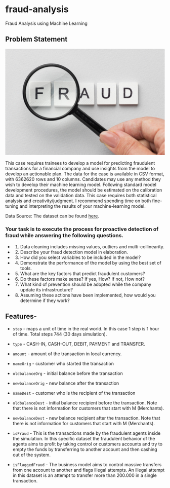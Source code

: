 # fraud-analysis
Fraud Analysis using Machine Learning

## Problem Statement

![Alt text](https://github.com/shrigulhane100/fraud-analysis/blob/main/fraud-word-magnifying-glass.jpg)

This case requires trainees to develop a model for predicting fraudulent transactions for a financial company and use insights from the model to develop an actionable plan. The data for the case is available in CSV format, with 6362620 rows and 10 columns. Candidates may use any method they wish to develop their machine learning model. Following standard model development procedures, the model should be estimated on the calibration data and tested on the validation data. This case requires both statistical analysis and creativity/judgment. I recommend spending time on both fine-tuning and interpreting the results of your machine-learning model.


Data Source: The dataset can be found [here](https://drive.google.com/file/d/1-PiRIBsztY9CMyEOvRn-Z0bEboa8-E3z/view?usp=sharing).

### Your task is to execute the process for proactive detection of fraud while answering the following questions.
- 1. Data cleaning includes missing values, outliers and multi-collinearity.
- 2. Describe your fraud detection model in elaboration.
- 3. How did you select variables to be included in the model?
- 4. Demonstrate the performance of the model by using the best set of tools.
- 5. What are the key factors that predict fraudulent customers?
- 6. Do these factors make sense? If yes, How? If not, How not?
- 7. What kind of prevention should be adopted while the company update its infrastructure?
- 8. Assuming these actions have been implemented, how would you determine if they work?


## Features- 

- `step` - maps a unit of time in the real world. In this case 1 step is 1 hour of time. Total steps 744 (30 days simulation).

- `type` - CASH-IN, CASH-OUT, DEBIT, PAYMENT and TRANSFER.

- `amount` - amount of the transaction in local currency.

- `nameOrig` - customer who started the transaction

- `oldbalanceOrg` - initial balance before the transaction

- `newbalanceOrig` - new balance after the transaction

- `nameDest` - customer who is the recipient of the transaction

- `oldbalanceDest` - initial balance recipient before the transaction. Note that there is not information for customers that start with M (Merchants).

- `newbalanceDest` - new balance recipient after the transaction. Note that there is not information for customers that start with M (Merchants).

- `isFraud` - This is the transactions made by the fraudulent agents inside the simulation. In this specific dataset the fraudulent behavior of the agents aims to profit by taking control or customers accounts and try to empty the funds by transferring to another account and then cashing out of the system.

- `isFlaggedFraud` - The business model aims to control massive transfers from one account to another and flags illegal attempts. An illegal attempt in this dataset is an attempt to transfer more than 200.000 in a single transaction.

